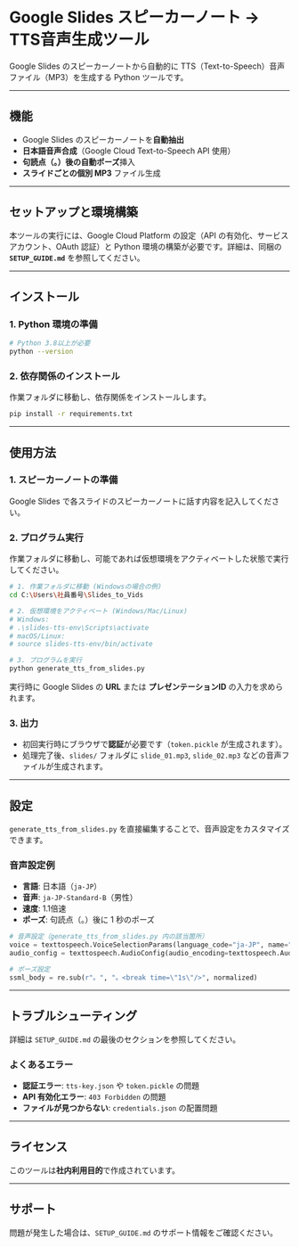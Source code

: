 # Google Slides スピーカーノート → TTS音声生成ツール

Google Slides のスピーカーノートから自動的に TTS（Text-to-Speech）音声ファイル（MP3）を生成する Python ツールです。

---

## 機能

* Google Slides のスピーカーノートを**自動抽出**
* **日本語音声合成**（Google Cloud Text-to-Speech API 使用）
* **句読点（。）後の自動ポーズ**挿入
* **スライドごとの個別 MP3** ファイル生成

---

## セットアップと環境構築

本ツールの実行には、Google Cloud Platform の設定（API の有効化、サービスアカウント、OAuth 認証）と Python 環境の構築が必要です。詳細は、同梱の **`SETUP_GUIDE.md`** を参照してください。

---

## インストール

### 1. Python 環境の準備

```bash
# Python 3.8以上が必要
python --version
```

### 2. 依存関係のインストール

作業フォルダに移動し、依存関係をインストールします。

```bash
pip install -r requirements.txt
```

---

## 使用方法

### 1. スピーカーノートの準備

Google Slides で各スライドのスピーカーノートに話す内容を記入してください。

### 2. プログラム実行

作業フォルダに移動し、可能であれば仮想環境をアクティベートした状態で実行してください。

```bash
# 1. 作業フォルダに移動 (Windowsの場合の例)
cd C:\Users\社員番号\Slides_to_Vids

# 2. 仮想環境をアクティベート (Windows/Mac/Linux)
# Windows:
# .\slides-tts-env\Scripts\activate
# macOS/Linux:
# source slides-tts-env/bin/activate

# 3. プログラムを実行
python generate_tts_from_slides.py
```

実行時に Google Slides の **URL** または **プレゼンテーションID** の入力を求められます。

### 3. 出力

* 初回実行時にブラウザで**認証**が必要です（`token.pickle` が生成されます）。
* 処理完了後、`slides/` フォルダに `slide_01.mp3`, `slide_02.mp3` などの音声ファイルが生成されます。

---

## 設定

`generate_tts_from_slides.py` を直接編集することで、音声設定をカスタマイズできます。

### 音声設定例

* **言語**: 日本語（`ja-JP`）
* **音声**: `ja-JP-Standard-B`（男性）
* **速度**: 1.1倍速
* **ポーズ**: 句読点（。）後に 1 秒のポーズ

```python
# 音声設定（generate_tts_from_slides.py 内の該当箇所）
voice = texttospeech.VoiceSelectionParams(language_code="ja-JP", name="ja-JP-Standard-B")
audio_config = texttospeech.AudioConfig(audio_encoding=texttospeech.AudioEncoding.MP3, speaking_rate=1.1)

# ポーズ設定
ssml_body = re.sub(r"。", "。<break time=\"1s\"/>", normalized)
```

---

## トラブルシューティング

詳細は `SETUP_GUIDE.md` の最後のセクションを参照してください。

### よくあるエラー

* **認証エラー**: `tts-key.json` や `token.pickle` の問題
* **API 有効化エラー**: `403 Forbidden` の問題
* **ファイルが見つからない**: `credentials.json` の配置問題

---

## ライセンス

このツールは**社内利用目的**で作成されています。

---

## サポート

問題が発生した場合は、`SETUP_GUIDE.md` のサポート情報をご確認ください。
